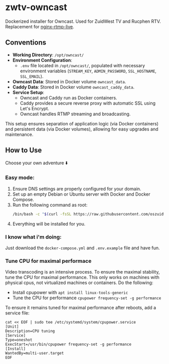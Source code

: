 # zwtv-owncast

Dockerized installer for Owncast. Used for ZuidWest TV and Rucphen RTV. Replacement for [nginx-rtmp-live](https://github.com/oszuidwest/nginx-rtmp-live).

## Conventions

- **Working Directory**: `/opt/owncast/`
- **Environment Configuration**:
  - `.env` file located in `/opt/owncast/`, populated with necessary environment variables (`STREAM_KEY`, `ADMIN_PASSWORD`, `SSL_HOSTNAME`, `SSL_EMAIL`).
- **Owncast Data**: Stored in Docker volume `owncast_data`.
- **Caddy Data**: Stored in Docker volume `owncast_caddy_data`.
- **Service Setup**:
  - Owncast and Caddy run as Docker containers.
  - Caddy provides a secure reverse proxy with automatic SSL using Let's Encrypt.
  - Owncast handles RTMP streaming and broadcasting.

This setup ensures separation of application logic (via Docker containers) and persistent data (via Docker volumes), allowing for easy upgrades and maintenance.

## How to Use

Choose your own adventure ⬇️

### Easy mode:
1. Ensure DNS settings are properly configured for your domain.
2. Set up an empty Debian or Ubuntu server with Docker and Docker Compose.
3. Run the following command as root:
   ```bash
   /bin/bash -c "$(curl -fsSL https://raw.githubusercontent.com/oszuidwest/zwtv-owncast/main/install.sh)"
   ```
4. Everything will be installed for you.

### I know what i'm doing:
Just download the `docker-compose.yml` and `.env.example` file and have fun.

### Tune CPU for maximal performace
Video transcoding is an intensive process. To ensure the maximal stability, tune the CPU for maximal performance. This only works on machines with physical cpus, not virtualized machines or containers. Do the following:
- Install cpupower with `apt install linux-tools-generic`
- Tune the CPU for performance `cpupower frequency-set -g performance`

To ensure it remains tuned for maximal performance after reboots, add a service file:
```
cat << EOF | sudo tee /etc/systemd/system/cpupower.service
[Unit]
Description=CPU tuning
[Service]
Type=oneshot
ExecStart=/usr/bin/cpupower frequency-set -g performance
[Install]
WantedBy=multi-user.target
EOF
```